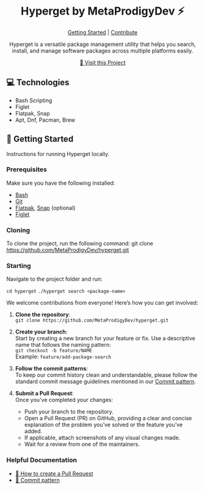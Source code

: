 <h1 align="center" style="font-weight: bold;">Hyperget by MetaProdigyDev ⚡</h1>

<p align="center">
<a href="#getting-started">Getting Started</a> |
<a href="#contribute">Contribute</a> 
</p>

<p align="center">Hyperget is a versatile package management utility that helps you search, install, and manage software packages across multiple platforms easily.</p>

<p align="center">
<a href="https://github.com/MetaProdigyDev/hyperget">📱 Visit this Project</a>
</p>

<h2 id="technologies">💻 Technologies</h2>

- Bash Scripting
- Figlet
- Flatpak, Snap
- Apt, Dnf, Pacman, Brew

<h2 id="getting-started">🚀 Getting Started</h2>

Instructions for running Hyperget locally.

<h3>Prerequisites</h3>

Make sure you have the following installed:
- [Bash](https://www.gnu.org/software/bash/)
- [Git](https://git-scm.com/)
- [Flatpak](https://flatpak.org/), [Snap](https://snapcraft.io/) (optional)
- [Figlet](http://www.figlet.org/)

<h3>Cloning</h3>

To clone the project, run the following command:
git clone https://github.com/MetaProdigyDev/hyperget.git
<h3>Starting</h3>
Navigate to the project folder and run:



```cd hyperget```
```./hyperget search <package-name>```

We welcome contributions from everyone! Here’s how you can get involved:

1. **Clone the repository**:  
   `git clone https://github.com/MetaProdigyDev/hyperget.git`

2. **Create your branch**:  
   Start by creating a new branch for your feature or fix. Use a descriptive name that follows the naming pattern:  
   `git checkout -b feature/NAME`  
   Example: `feature/add-package-search`

3. **Follow the commit patterns**:  
   To keep our commit history clean and understandable, please follow the standard commit message guidelines mentioned in our [Commit pattern](https://gist.github.com/joshbuchea/6f47e86d2510bce28f8e7f42ae84c716).

4. **Submit a Pull Request**:  
   Once you've completed your changes:
   - Push your branch to the repository.
   - Open a Pull Request (PR) on GitHub, providing a clear and concise explanation of the problem you’ve solved or the feature you’ve added.
   - If applicable, attach screenshots of any visual changes made.
   - Wait for a review from one of the maintainers.

<h3>Helpful Documentation</h3>

- [📝 How to create a Pull Request](https://www.atlassian.com/br/git/tutorials/making-a-pull-request)
- [💾 Commit pattern](https://gist.github.com/joshbuchea/6f47e86d2510bce28f8e7f42ae84c716)
